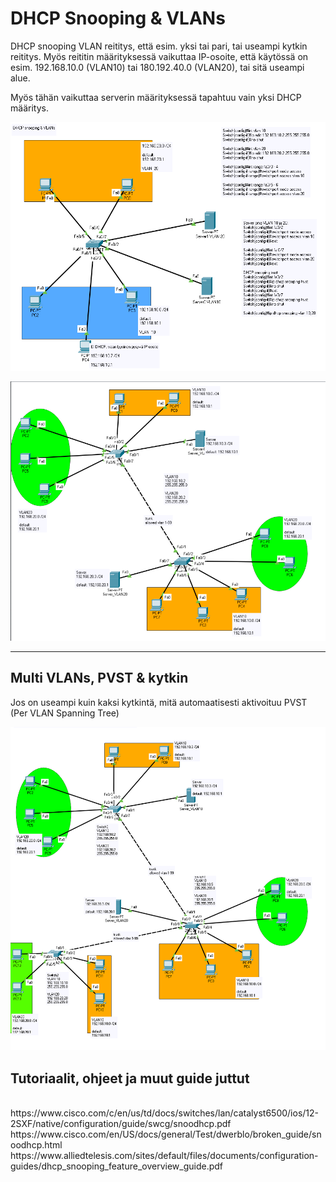 <h1>DHCP Snooping & VLANs</h1>

DHCP snooping VLAN reititys, että esim. yksi tai pari, tai useampi kytkin reititys. Myös reititin määrityksessä vaikuttaa IP-osoite, että käytössä on esim. 192.168.10.0 (VLAN10) tai 180.192.40.0 (VLAN20), tai sitä useampi alue. 

Myös tähän vaikuttaa serverin määrityksessä tapahtuu vain yksi DHCP määritys.

![alt text](images/DHCP-snoopingVlan.PNG?raw=true)

![alt text](multiVLANs/DHCP-snoopingMultiVLANs.PNG?raw=true)

<hr>

<h2>Multi VLANs, PVST & kytkin</h2>

Jos on useampi kuin kaksi kytkintä, mitä automaatisesti aktivoituu PVST (Per VLAN Spanning Tree)

![alt text](multiVLANs/DHCP-snoopingMultiVLANs.png?raw=true)


<h2>Tutoriaalit, ohjeet ja muut guide juttut</h2>
<br>
https://www.cisco.com/c/en/us/td/docs/switches/lan/catalyst6500/ios/12-2SXF/native/configuration/guide/swcg/snoodhcp.pdf <br>
https://www.cisco.com/en/US/docs/general/Test/dwerblo/broken_guide/snoodhcp.html <br>
https://www.alliedtelesis.com/sites/default/files/documents/configuration-guides/dhcp_snooping_feature_overview_guide.pdf <br>
